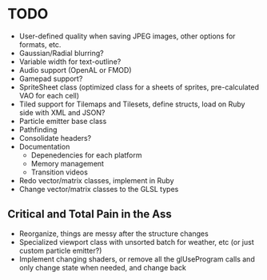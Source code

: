 # TODO

* User-defined quality when saving JPEG images, other options for formats, etc.
* Gaussian/Radial blurring?
* Variable width for text-outline?
* Audio support (OpenAL or FMOD)
* Gamepad support?
* SpriteSheet class (optimized class for a sheets of sprites, pre-calculated VAO for each cell)
* Tiled support for Tilemaps and Tilesets, define structs, load on Ruby side with XML and JSON?
* Particle emitter base class
* Pathfinding
* Consolidate headers?
* Documentation
  * Depenedencies for each platform
  * Memory management
  * Transition videos
* Redo vector/matrix classes, implement in Ruby
* Change vector/matrix classes to the GLSL types

## Critical and Total Pain in the Ass

* Reorganize, things are messy after the structure changes
* Specialized viewport class with unsorted batch for weather, etc (or just custom particle emitter?)
* Implement changing shaders, or remove all the glUseProgram calls and only change state when needed, and change back
